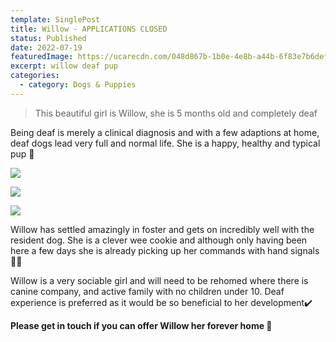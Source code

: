 ```yaml
---
template: SinglePost
title: Willow - APPLICATIONS CLOSED
status: Published
date: 2022-07-19
featuredImage: https://ucarecdn.com/048d867b-1b0e-4e8b-a44b-6f83e7b6def5/-/crop/1778x1208/0,255/-/preview/
excerpt: willow deaf pup
categories:
  - category: Dogs & Puppies
---
```

> This beautiful girl is Willow, she is 5 months old and completely deaf


Being deaf is merely a clinical diagnosis and with a few adaptions at home, deaf dogs lead very full and normal life. She is a happy, healthy and typical pup 🐶

![](https://ucarecdn.com/cd104a03-6478-41a3-beb9-3c8a58a11577/-/crop/1778x1398/0,205/-/preview/)

![](https://ucarecdn.com/cc245d41-05b4-4271-9ac3-1ee25c964cf4/-/crop/1552x1548/0,157/-/preview/)

![](https://ucarecdn.com/f49458da-3f8f-4b6f-9d3c-157467c7f217/-/crop/1688x1717/0,0/-/preview/)


Willow has settled amazingly in foster and gets on incredibly well with the resident dog. She is a clever wee cookie and although only having been here a few days she is already picking up her commands with hand signals 👍🏼


Willow is a very sociable girl and will need to be rehomed where there is canine company, and active family with no children under 10. Deaf experience is preferred as it would be so beneficial to her development✔️


**Please get in touch if you can offer Willow her forever home 🏡**